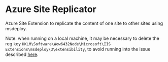 Azure Site Replicator
===================

Azure Site Extension to replicate the content of one site to other sites using msdeploy.

Note: when running on a local machine, it may be necessary to delete the reg key `HKLM\Software\Wow6432Node\Microsoft\IIS Extensions\msdeploy\3\extensibility`, to avoid
running into the issue described [here](http://serverfault.com/questions/524848/msbuild-failing-on-build-looking-for-older-version-of-microsoft-data-tools-schem).
